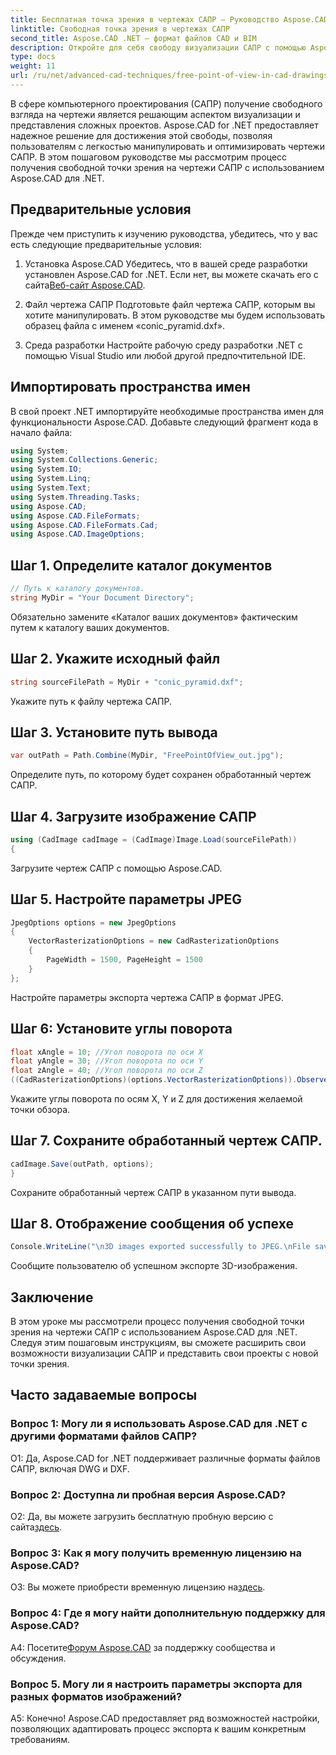 ```yaml
---
title: Бесплатная точка зрения в чертежах САПР — Руководство Aspose.CAD
linktitle: Свободная точка зрения в чертежах САПР
second_title: Aspose.CAD .NET — формат файлов CAD и BIM
description: Откройте для себя свободу визуализации САПР с помощью Aspose.CAD для .NET. Следуйте нашему пошаговому руководству, чтобы увидеть уникальную точку зрения.
type: docs
weight: 11
url: /ru/net/advanced-cad-techniques/free-point-of-view-in-cad-drawings/
---
```

В сфере компьютерного проектирования (САПР) получение свободного взгляда на чертежи является решающим аспектом визуализации и представления сложных проектов. Aspose.CAD for .NET предоставляет надежное решение для достижения этой свободы, позволяя пользователям с легкостью манипулировать и оптимизировать чертежи САПР. В этом пошаговом руководстве мы рассмотрим процесс получения свободной точки зрения на чертежи САПР с использованием Aspose.CAD для .NET.

## Предварительные условия

Прежде чем приступить к изучению руководства, убедитесь, что у вас есть следующие предварительные условия:

1. Установка Aspose.CAD
 Убедитесь, что в вашей среде разработки установлен Aspose.CAD for .NET. Если нет, вы можете скачать его с сайта[Веб-сайт Aspose.CAD](https://releases.aspose.com/cad/net/).

2. Файл чертежа САПР
Подготовьте файл чертежа САПР, которым вы хотите манипулировать. В этом руководстве мы будем использовать образец файла с именем «conic_pyramid.dxf».

3. Среда разработки
Настройте рабочую среду разработки .NET с помощью Visual Studio или любой другой предпочтительной IDE.

## Импортировать пространства имен

В свой проект .NET импортируйте необходимые пространства имен для функциональности Aspose.CAD. Добавьте следующий фрагмент кода в начало файла:

```csharp
using System;
using System.Collections.Generic;
using System.IO;
using System.Linq;
using System.Text;
using System.Threading.Tasks;
using Aspose.CAD;
using Aspose.CAD.FileFormats;
using Aspose.CAD.FileFormats.Cad;
using Aspose.CAD.ImageOptions;
```


## Шаг 1. Определите каталог документов

```csharp
// Путь к каталогу документов.
string MyDir = "Your Document Directory";
```

Обязательно замените «Каталог ваших документов» фактическим путем к каталогу ваших документов.

## Шаг 2. Укажите исходный файл

```csharp
string sourceFilePath = MyDir + "conic_pyramid.dxf";
```

Укажите путь к файлу чертежа САПР.

## Шаг 3. Установите путь вывода

```csharp
var outPath = Path.Combine(MyDir, "FreePointOfView_out.jpg");
```

Определите путь, по которому будет сохранен обработанный чертеж САПР.

## Шаг 4. Загрузите изображение САПР

```csharp
using (CadImage cadImage = (CadImage)Image.Load(sourceFilePath))
{
```

Загрузите чертеж САПР с помощью Aspose.CAD.

## Шаг 5. Настройте параметры JPEG

```csharp
JpegOptions options = new JpegOptions
{
    VectorRasterizationOptions = new CadRasterizationOptions
    {
        PageWidth = 1500, PageHeight = 1500
    }
};
```

Настройте параметры экспорта чертежа САПР в формат JPEG.

## Шаг 6: Установите углы поворота

```csharp
float xAngle = 10; //Угол поворота по оси X
float yAngle = 30; //Угол поворота по оси Y
float zAngle = 40; //Угол поворота по оси Z
((CadRasterizationOptions)(options.VectorRasterizationOptions)).ObserverPoint = new ObserverPoint(xAngle, yAngle, zAngle);
```

Укажите углы поворота по осям X, Y и Z для достижения желаемой точки обзора.

## Шаг 7. Сохраните обработанный чертеж САПР.

```csharp
cadImage.Save(outPath, options);
}
```

Сохраните обработанный чертеж САПР в указанном пути вывода.

## Шаг 8. Отображение сообщения об успехе

```csharp
Console.WriteLine("\n3D images exported successfully to JPEG.\nFile saved at " + outPath);
```

Сообщите пользователю об успешном экспорте 3D-изображения.

## Заключение

В этом уроке мы рассмотрели процесс получения свободной точки зрения на чертежи САПР с использованием Aspose.CAD для .NET. Следуя этим пошаговым инструкциям, вы сможете расширить свои возможности визуализации САПР и представить свои проекты с новой точки зрения.


## Часто задаваемые вопросы

### Вопрос 1: Могу ли я использовать Aspose.CAD для .NET с другими форматами файлов САПР?

О1: Да, Aspose.CAD for .NET поддерживает различные форматы файлов САПР, включая DWG и DXF.

### Вопрос 2: Доступна ли пробная версия Aspose.CAD?

 О2: Да, вы можете загрузить бесплатную пробную версию с сайта[здесь](https://releases.aspose.com/).

### Вопрос 3: Как я могу получить временную лицензию на Aspose.CAD?

 О3: Вы можете приобрести временную лицензию на[здесь](https://purchase.aspose.com/temporary-license/).

### Вопрос 4: Где я могу найти дополнительную поддержку для Aspose.CAD?

 А4: Посетите[Форум Aspose.CAD](https://forum.aspose.com/c/cad/19) за поддержку сообщества и обсуждения.

### Вопрос 5. Могу ли я настроить параметры экспорта для разных форматов изображений?

А5: Конечно! Aspose.CAD предоставляет ряд возможностей настройки, позволяющих адаптировать процесс экспорта к вашим конкретным требованиям.